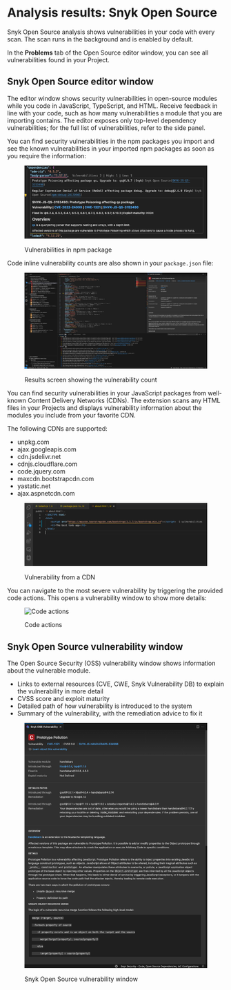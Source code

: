 # Analysis results: Snyk Open Source

Snyk Open Source analysis shows vulnerabilities in your code with every scan. The scan runs in the background and is enabled by default.

In the **Problems** tab of the Open Source editor window, you can see all vulnerabilities found in your Project.

## Snyk Open Source editor window

The editor window shows security vulnerabilities in open-source modules while you code in JavaScript, TypeScript, and HTML. Receive feedback in line with your code, such as how many vulnerabilities a module that you are importing contains. The editor exposes only top-level dependency vulnerabilities; for the full list of vulnerabilities, refer to the side panel.

You can find security vulnerabilities in the npm packages you import and see the known vulnerabilities in your imported npm packages as soon as you require the information:

<figure><img src="../../../../.gitbook/assets/image (121).png" alt="Vulnerabilities in npm package"><figcaption><p>Vulnerabilities in npm package</p></figcaption></figure>

Code inline vulnerability counts are also shown in your `package.json` file:

<figure><img src="../../../../.gitbook/assets/image (120).png" alt="Results screen showing the vulnerability count"><figcaption><p>Results screen showing the vulnerability count</p></figcaption></figure>

You can find security vulnerabilities in your JavaScript packages from well-known Content Delivery Networks (CDNs). The extension scans any HTML files in your Projects and displays vulnerability information about the modules you include from your favorite CDN.

The following CDNs are supported:

* unpkg.com
* ajax.googleapis.com
* cdn.jsdelivr.net
* cdnjs.cloudflare.com
* code.jquery.com
* maxcdn.bootstrapcdn.com
* yastatic.net
* ajax.aspnetcdn.com

<figure><img src="../../../../.gitbook/assets/oss-editor-html.png" alt="Vulnerability from a CDN"><figcaption><p>Vulnerability from a CDN</p></figcaption></figure>

You can navigate to the most severe vulnerability by triggering the provided code actions. This opens a vulnerability window to show more details:

<figure><img src="../../../../.gitbook/assets/Screenshot 2023-03-17 at 14.04.13.png" alt="Code actions" width="217"><figcaption><p>Code actions</p></figcaption></figure>

## Snyk Open Source vulnerability window

The Open Source Security (OSS) vulnerability window shows information about the vulnerable module.

* Links to external resources (CVE, CWE, Snyk Vulnerability DB) to explain the vulnerability in more detail
* CVSS score and exploit maturity
* Detailed path of how vulnerability is introduced to the system
* Summary of the vulnerability, with the remediation advice to fix it

<figure><img src="../../../../.gitbook/assets/image (122).png" alt="Snyk Open Source vulnerability window"><figcaption><p>Snyk Open Source vulnerability window</p></figcaption></figure>
